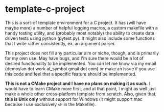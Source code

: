 # template-c-project
This is a sort-of template environment for a C project. It has (will have maybe more) a number of helpful logging macros, a custom makefile with a handy testing utility, and (probably most notably) the ability to create data driven tests using python (pytest.py). It might also include some functions that I write rather consistently, ex. an argument parser.

This project does not fill any particular aim or niche, though, and is primarily for my own use. May have bugs, and I'm sure there would be a lot of desired functionality to be implemented. You can let me know via my email (demoylan dot work at_symbol gmail dot com) or make an issue if you use this code and feel that a specific feature should be implemented.

**This is not a CMake project and I have no plans on making it as such.** I would have to learn CMake more first, and at that point, I might as well just make a whole other cross-platform template from scratch. Also, given that, **this is Unix only** without support for Windows (it might support mac because I use exclusively `sh` in the Makefile).
